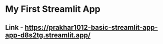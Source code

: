 # My First Streamlit App

## Link - https://prakhar1012-basic-streamlit-app-app-d8s2tg.streamlit.app/
